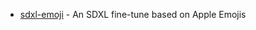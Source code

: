 - [sdxl-emoji](https://replicate.com/fofr/sdxl-emoji?utm_source=project&utm_campaign=almoji) - An SDXL fine-tune based on Apple Emojis